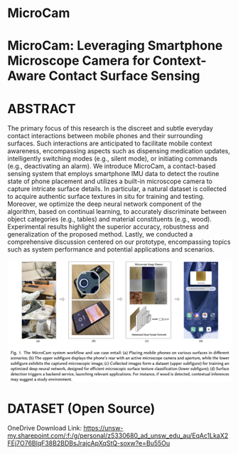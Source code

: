 # MicroCam

# MicroCam: Leveraging Smartphone Microscope Camera for Context-Aware Contact Surface Sensing

# ABSTRACT
The primary focus of this research is the discreet and subtle everyday contact interactions between mobile phones and their surrounding surfaces. Such interactions are anticipated to facilitate mobile context awareness, encompassing aspects such as dispensing medication updates, intelligently switching modes (e.g., silent mode), or initiating commands (e.g., deactivating an alarm). We introduce MicroCam, a contact-based sensing system that employs smartphone IMU data to detect the routine state of phone placement and utilizes a built-in microscope camera to capture intricate surface details. In particular, a natural dataset is collected to acquire authentic surface textures in situ for training and testing. Moreover, we optimize the deep neural network component of the algorithm, based on continual learning, to accurately discriminate between object categories (e.g., tables) and material constituents (e.g., wood). Experimental results highlight the superior accuracy, robustness and generalization of the proposed method. Lastly, we conducted a comprehensive discussion centered on our prototype, encompassing topics such as system performance and potential applications and scenarios.

![image](https://github.com/yongquan-hu/MicroCam/blob/main/teaser.jpg)


# DATASET (Open Source)
OneDrive Download Link: https://unsw-my.sharepoint.com/:f:/g/personal/z5330680_ad_unsw_edu_au/EqAc1LkaX2FEj7O76BlqF38B2BDBsJrajcApXqStQ-soxw?e=Bu55Ou
